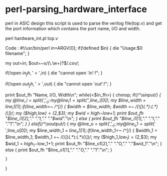# perl-parsing_hardware_interface
perl in ASIC design
this script is used to parse the verilog file(top.v) and get the port information which contains the port name, I/O and width.

perl hardware_int.pl top.v

Code :
#!/usr/bin/perl
$in=$ARGV[0];
if(!defined $in) {
    die "Usage:$0 filename";
}

my $out=$in;
$out=~s/(\.\w+)?$/.csv/;

if(!open $in_fh, '<',$in) {
    die "cannot open '$in':$!";
}

if(!open $out_fh, '>',$out) {
    die "cannot open '$out':$!";
}

print $out_fh "Name,    I/O,    Width\n";
while(<$in_fh>)  {
    chmop;
    if(/^\s*input/) {
        my @line_i = split(',',$_);
        my @line_i1 = split(' ',$line_i[0]);
        my $line_width = $line_i1[1];
        if($line_width=~ /^\[/) {
            $width = $line_width;
            $width =~ /(\[)(.*):(.*)(\])/;
            my ($high,$low)=($2,$3);
            my $wid = $high-$low+1;
            print $out_fh "$line_i1[2],"."    "."I,"."    "."$wid"."\n";
        }
        else {
            print $out_fh "$line_i1[1],"."    "."I,"."    "."1"."\n";
        }
    }
    elsif(/^\s*output/) {
        my @line_o = split(',',$_);
        my @line_o1 = split(' ',$line_o[0]);
        my $line_width_1 = $line_o1[1];
        if($line_width_1=~ /^\[/) {
            $width_1 = $line_width_1;
            $width_1 =~ /(\[)(.*):(.*)(\])/;
            my ($high_1,$low_1)=($2,$3);
            my $wid_1 = $high_1-$low_1+1;
            print $out_fh "$line_o1[2],"."    "."O,"."    "."$wid_1"."\n";
        }
        else {
            print $out_fh "$line_o1[1],"."    "."O,"."    "."1"."\n";
        }
    
    }
}



